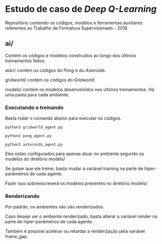 # Estudo de caso de *Deep Q-Learning*

Repositório contendo os códigos, modelos e ferramentas auxiliares referentes ao Trabalho de Formatura Supervisionado - 2018.

## ai/

Contém os códigos e modelos construídos ao longo dos últimos treinamentos feitos.

atari/ contém os códigos do *Pong* e do *Asteroids*.

gridworld/ contém os códigos do *Gridworld*.

models/ contém os modelos desenvolvidos nos últimos treinamentos. Há uma pasta para cada ambiente.

### Executando e treinando

Basta rodar o comando abaixo para executar os códigos.

```
python3 gridworld_agent.py

python3 pong_agent.py

python3 asteroids_agent.py
```

Eles estão configurados para apenas atuar no ambiente segundo os modelos do diretório models/

Se quiser que ele treine, basta mudar a variável training na parte de hiper-parâmetros de cada agente.

Fazer isso sobreescreverá os modelos presentes no diretório models/

### Renderizando

Por padrão, os ambientes não são renderizados.

Caso deseje ver o ambiente renderizado, basta alterar a variável render na parte de hiper-parâmetros de cada agente.

Também é possível acelerar ou retardar a renderização pela variável frame\_gap.

